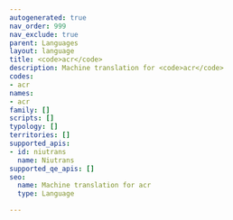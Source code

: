 ```yaml
---
autogenerated: true
nav_order: 999
nav_exclude: true
parent: Languages
layout: language
title: <code>acr</code>
description: Machine translation for <code>acr</code>
codes:
- acr
names:
- acr
family: []
scripts: []
typology: []
territories: []
supported_apis:
- id: niutrans
  name: Niutrans
supported_qe_apis: []
seo:
  name: Machine translation for acr
  type: Language

---
```


